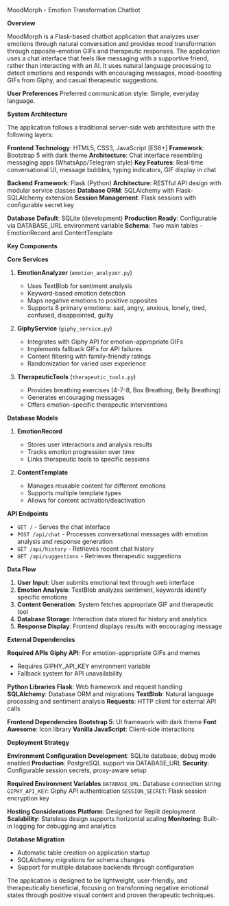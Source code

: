MoodMorph - Emotion Transformation Chatbot

**Overview**

MoodMorph is a Flask-based chatbot application that analyzes user emotions through natural conversation and provides mood transformation through opposite-emotion GIFs and therapeutic responses. The application uses a chat interface that feels like messaging with a supportive friend, rather than interacting with an AI. It uses natural language processing to detect emotions and responds with encouraging messages, mood-boosting GIFs from Giphy, and casual therapeutic suggestions.

**User Preferences**
Preferred communication style: Simple, everyday language.

**System Architecture**

The application follows a traditional server-side web architecture with the following layers:

**Frontend**
  **Technology**: HTML5, CSS3, JavaScript [ES6+]
  **Framework**: Bootstrap 5 with dark theme
  **Architecture**: Chat interface resembling messaging apps (WhatsApp/Telegram style)
  **Key Features**: Real-time conversational UI, message bubbles, typing indicators, GIF display in chat

**Backend**
  **Framework**: Flask (Python)
  **Architecture**: RESTful API design with modular service classes
  **Database ORM**: SQLAlchemy with Flask-SQLAlchemy extension
  **Session Management**: Flask sessions with configurable secret key

**Database**
  **Default**: SQLite (development)
  **Production Ready**: Configurable via DATABASE_URL environment variable
  **Schema**: Two main tables - EmotionRecord and ContentTemplate

**Key Components**

**Core Services**

1. **EmotionAnalyzer** (`emotion_analyzer.py`)
   - Uses TextBlob for sentiment analysis
   - Keyword-based emotion detection
   - Maps negative emotions to positive opposites
   - Supports 8 primary emotions: sad, angry, anxious, lonely, tired, confused, disappointed, guilty

2. **GiphyService** (`giphy_service.py`)
   - Integrates with Giphy API for emotion-appropriate GIFs
   - Implements fallback GIFs for API failures
   - Content filtering with family-friendly ratings
   - Randomization for varied user experience

3. **TherapeuticTools** (`therapeutic_tools.py`)
   - Provides breathing exercises (4-7-8, Box Breathing, Belly Breathing)
   - Generates encouraging messages
   - Offers emotion-specific therapeutic interventions

**Database Models**

1. **EmotionRecord**
   - Stores user interactions and analysis results
   - Tracks emotion progression over time
   - Links therapeutic tools to specific sessions

2. **ContentTemplate**
   - Manages reusable content for different emotions
   - Supports multiple template types
   - Allows for content activation/deactivation

**API Endpoints**

- `GET /` - Serves the chat interface
- `POST /api/chat` - Processes conversational messages with emotion analysis and response generation
- `GET /api/history` - Retrieves recent chat history
- `GET /api/suggestions` - Retrieves therapeutic suggestions

**Data Flow**

1. **User Input**: User submits emotional text through web interface
2. **Emotion Analysis**: TextBlob analyzes sentiment, keywords identify specific emotions
3. **Content Generation**: System fetches appropriate GIF and therapeutic tool
4. **Database Storage**: Interaction data stored for history and analytics
5. **Response Display**: Frontend displays results with encouraging message

**External Dependencies**

**Required APIs**
  **Giphy API**: For emotion-appropriate GIFs and memes
  - Requires GIPHY_API_KEY environment variable
  - Fallback system for API unavailability

**Python Libraries**
  **Flask**: Web framework and request handling
  **SQLAlchemy**: Database ORM and migrations
  **TextBlob**: Natural language processing and sentiment analysis
  **Requests**: HTTP client for external API calls

**Frontend Dependencies**
  **Bootstrap 5**: UI framework with dark theme
  **Font Awesome**: Icon library
  **Vanilla JavaScript**: Client-side interactions

**Deployment Strategy**

**Environment Configuration**
  **Development**: SQLite database, debug mode enabled
  **Production**: PostgreSQL support via DATABASE_URL
  **Security**: Configurable session secrets, proxy-aware setup

**Required Environment Variables**
  `DATABASE_URL`: Database connection string
  `GIPHY_API_KEY`: Giphy API authentication
  `SESSION_SECRET`: Flask session encryption key

**Hosting Considerations**
  **Platform**: Designed for Replit deployment
  **Scalability**: Stateless design supports horizontal scaling
  **Monitoring**: Built-in logging for debugging and analytics

 **Database Migration**
- Automatic table creation on application startup
- SQLAlchemy migrations for schema changes
- Support for multiple database backends through configuration

The application is designed to be lightweight, user-friendly, and therapeutically beneficial, focusing on transforming negative emotional states through positive visual content and proven therapeutic techniques.
